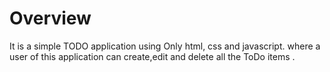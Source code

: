 # Overview
It is a simple TODO application using Only html, css and javascript. where a user of this application can create,edit and delete all the ToDo items .
